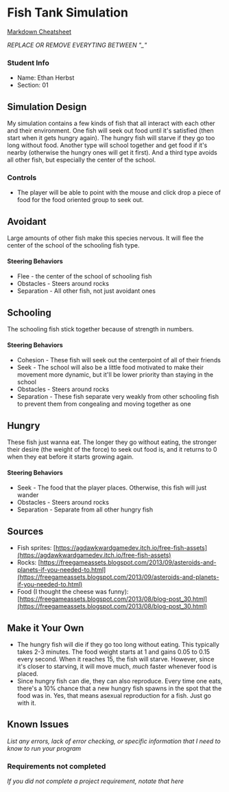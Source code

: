 # Fish Tank Simulation

[Markdown Cheatsheet](https://github.com/adam-p/markdown-here/wiki/Markdown-Here-Cheatsheet)

_REPLACE OR REMOVE EVERYTING BETWEEN "\_"_

### Student Info

-   Name: Ethan Herbst
-   Section: 01

## Simulation Design

My simulation contains a few kinds of fish that all interact with each other and their environment. One fish will seek out food until it's satisfied (then start when it gets hungry again). The hungry fish will starve if they go too long without food. Another type will school together and get food if it's nearby (otherwise the hungry ones will get it first). And a third type avoids all other fish, but especially the center of the school. 

### Controls

- The player will be able to point with the mouse and click drop a piece of food for the food oriented group to seek out.

## Avoidant

Large amounts of other fish make this species nervous. It will flee the center of the school of the schooling fish type.

#### Steering Behaviors

- Flee - the center of the school of schooling fish
- Obstacles - Steers around rocks
- Separation - All other fish, not just avoidant ones

## Schooling

The schooling fish stick together because of strength in numbers.

#### Steering Behaviors

- Cohesion - These fish will seek out the centerpoint of all of their friends
- Seek - The school will also be a little food motivated to make their movement more dynamic, but it'll be lower priority than staying in the school
- Obstacles - Steers around rocks
- Separation - These fish separate very weakly from other schooling fish to prevent them from congealing and moving together as one

## Hungry

These fish just wanna eat. The longer they go without eating, the stronger their desire (the weight of the force) to seek out food is, and it returns to 0 when they eat before it starts growing again.

#### Steering Behaviors

- Seek - The food that the player places. Otherwise, this fish will just wander
- Obstacles - Steers around rocks
- Separation - Separate from all other hungry fish

## Sources

- Fish sprites: [https://agdawkwardgamedev.itch.io/free-fish-assets](https://agdawkwardgamedev.itch.io/free-fish-assets)
- Rocks: [https://freegameassets.blogspot.com/2013/09/asteroids-and-planets-if-you-needed-to.html](https://freegameassets.blogspot.com/2013/09/asteroids-and-planets-if-you-needed-to.html)
- Food (I thought the cheese was funny): [https://freegameassets.blogspot.com/2013/08/blog-post_30.html](https://freegameassets.blogspot.com/2013/08/blog-post_30.html)

## Make it Your Own

- The hungry fish will die if they go too long without eating. This typically takes 2-3 minutes. The food weight starts at 1 and gains 0.05 to 0.15 every second. When it reaches 15, the fish will starve. However, since it's closer to starving, it will move much, *much* faster whenever food is placed.
- Since hungry fish can die, they can also reproduce. Every time one eats, there's a 10% chance that a new hungry fish spawns in the spot that the food was in. Yes, that means asexual reproduction for a fish. Just go with it.

## Known Issues

_List any errors, lack of error checking, or specific information that I need to know to run your program_

### Requirements not completed

_If you did not complete a project requirement, notate that here_


